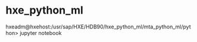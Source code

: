 # hxe_python_ml
hxeadm@hxehost:/usr/sap/HXE/HDB90/hxe_python_ml/mta_python_ml/python> jupyter notebook 

